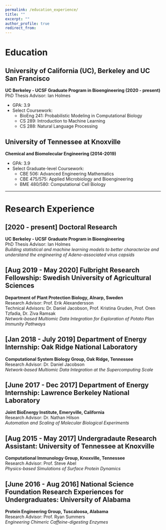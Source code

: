 ```yaml
---
permalink: /education_experience/
title: ""
excerpt: ""
author_profile: true
redirect_from: 
---
```


# Education
## University of California (UC), Berkeley and UC San Francisco
**UC Berkeley - UCSF Graduate Program in Bioengineering (2020 - present)**  
PhD Thesis Advisor: Ian Holmes  
- GPA: 3.9
- Select Coursework:
  - BioEng 241: Probabilistic Modeling in Computational Biology
  - CS 289: Introduction to Machine Learning
  - CS 288: Natural Language Processing
  
## University of Tennessee at Knoxville
**Chemical and Biomolecular Engineering (2014-2019)**  
- GPA: 3.9
- Select Graduate-level Coursework:
  - CBE 506: Advanced Engineering Mathematics
  - CBE 475/575: Applied Microbiology and Bioengineering
  - BME 480/580: Computational Cell Biology
  
---  
  
# Research Experience
## [2020 - present] Doctoral Research 
**UC Berkeley - UCSF Graduate Program in Bioengineering**  
PhD Thesis Advisor: Ian Holmes  
*Building statistical and machine learning models to better characterize and understand the engineering of Adeno-associated virus capsids*  
  
## [Aug 2019 - May 2020] Fulbright Research Fellowship: Swedish University of Agricultural Sciences
**Department of Plant Protection Biology, Alnarp, Sweden**  
Research Advisor: Prof. Erik Alexandersson  
Technical Advisors: Dr. Daniel Jacobson, Prof. Kristina Gruden, Prof. Oren Tzfadia, Dr. Ziva Ramsak  
*Network-based Multiomic Data Integration for Exploration of Potato Plan Immunity Pathways*  
  
## [Jan 2018 - July 2019] Department of Energy Internship: Oak Ridge National Laboratory
**Computational System Biology Group, Oak Ridge, Tennessee**  
Research Advisor: Dr. Daniel Jacobson  
*Network-based Multiomic Data Integration at the Supercomputing Scale*  
  
## [June 2017 - Dec 2017] Department of Energy Internship: Lawrence Berkeley National Laboratory
**Joint BioEnergy Institute, Emeryville, California**  
Research Advisor: Dr. Nathan Hilson  
*Automation and Scaling of Molecular Biological Experiments*  
  
## [Aug 2015 - May 2017] Undergradaute Research Assistant: University of Tennessee at Knoxville
**Computational Immunology Group, Knoxville, Tennessee**  
Research Advisor: Prof. Steve Abel  
*Physics-based Simulations of Surface Protein Dynamics*  
  
## [June 2016 - Aug 2016] National Science Foundation Research Experiences for Undergraduates: University of Alabama
**Protein Engineering Group, Tuscaloosa, Alabama**  
Research Advisor: Prof. Ryan Summers  
*Engineering Chimeric Caffeine-digesting Enzymes*  
